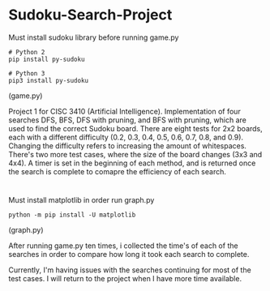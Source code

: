# Sudoku-Search-Project

Must install sudoku library before running game.py
```
# Python 2
pip install py-sudoku

# Python 3
pip3 install py-sudoku
```
(game.py)

Project 1 for CISC 3410 (Artificial Intelligence). Implementation of four searches DFS, BFS, DFS with pruning, and BFS with pruning, which are used to find the correct Sudoku board. There are eight tests for 2x2 boards, each with a different difficulty (0.2, 0.3, 0.4, 0.5, 0.6, 0.7, 0.8, and 0.9). Changing the difficulty refers to increasing the amount of whitespaces. There's two more test cases, where the size of the board changes (3x3 and 4x4). A timer is set in the beginning of each method, and is returned once the search is complete to comapre the efficiency of each search.
#
Must install matplotlib in order run graph.py
```
python -m pip install -U matplotlib
```

(graph.py)

After running game.py ten times, i collected the time's of each of the searches in order to compare how long it took each search to complete.

Currently, I'm having issues with the searches continuing for most of the test cases. I will return to the project when I have more time available.
